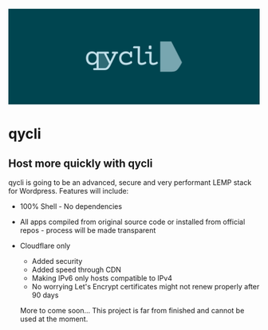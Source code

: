 ![Logo Banner](https://raw.githubusercontent.com/HOSTYON/qycli-assets/master/qycli-banner-animated-optim.svg)

# qycli
## Host more quickly with qycli

qycli is going to be an advanced, secure and very performant LEMP stack for Wordpress.
Features will include:
- 100% Shell - No dependencies
- All apps compiled from original source code or installed from official repos - process will be made transparent
- Cloudflare only
  - Added security
  - Added speed through CDN
  - Making IPv6 only hosts compatible to IPv4
  - No worrying Let's Encrypt certificates might not renew properly after 90 days

  More to come soon...
  This project is far from finished and cannot be used at the moment.
